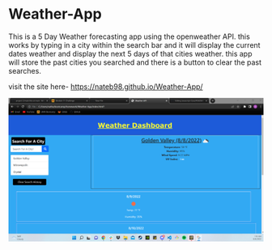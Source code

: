 # Weather-App

This is a 5 Day Weather forecasting app using the openweather API.
this works by typing in a city within the search bar and it will
display the current dates weather and display the next 5 days of that cities weather.
this app will store the past cities you searched and there is a button to clear the past searches.

visit the site here- https://nateb98.github.io/Weather-App/

![Photo of App](https://github.com/NateB98/Weather-App/blob/main/assets/image/Weather-App-Screenshot.png)
